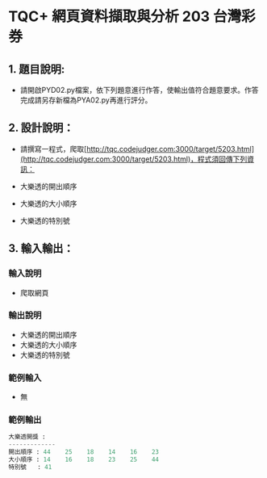 # TQC+ 網頁資料擷取與分析 203 台灣彩券

## 1. 題目說明:
- 請開啟PYD02.py檔案，依下列題意進行作答，使輸出值符合題意要求。作答完成請另存新檔為PYA02.py再進行評分。

## 2. 設計說明：
- 請撰寫一程式，爬取[http://tqc.codejudger.com:3000/target/5203.html](http://tqc.codejudger.com:3000/target/5203.html)，程式須回傳下列資訊：

- 大樂透的開出順序
- 大樂透的大小順序
- 大樂透的特別號

## 3. 輸入輸出：
### 輸入說明
- 爬取網頁

### 輸出說明
- 大樂透的開出順序
- 大樂透的大小順序
- 大樂透的特別號

### 範例輸入
- 無

### 範例輸出
```python
大樂透開獎 :
-------------
開出順序 : 44    25    18    14    16    23
大小順序 : 14    16    18    23    25    44
特別號   : 41

```

